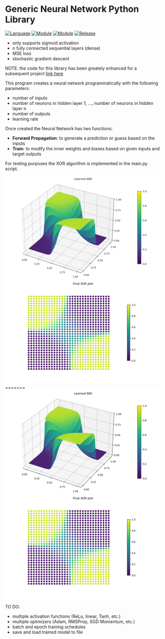 # Generic Neural Network Python Library
[![Language](https://img.shields.io/badge/language-python-blue.svg?style=flat
)](https://www.python.org)
[![Module](https://img.shields.io/badge/module-numpy-brightgreen.svg?style=flat
)](https://numpy.org/)
[![Module](https://img.shields.io/badge/module-matplotlib-brightgreen.svg?style=flat
)](https://matplotlib.org/)
[![Release](https://img.shields.io/badge/release-v1.0-orange.svg?style=flat
)](https://github.com/amaynez/GenericNeuralNetwork)

- only supports sigmoid activation
- n fully connected sequential layers (dense)
- MSE loss
- stochastic gradient descent

NOTE: the code for this library has been greately enhanced for a subsequent project [link here](https://github.com/amaynez/TicTacToe/blob/master/entities/Neural_Network.py)

This program creates a neural network programmatically with the following parameters:
- number of inputs
- number of neurons in hidden layer 1, ..., number of neurons in hidden layer n
- number of outputs
- learning rate

Once created the Neural Network has two functions:
- <b>Forward Propagation</b>: to generate a prediction or guess based on the inputs
- <b>Train</b>: to modify the inner weights and biases based on given inputs and target outputs

For testing purposes the XOR algorithm is implemented in the main.py script.

<img src='Surface_XOR.png'>
<img src='Final_XOR_Plot.png'>
=======
<img src='Learning_XOR_Algorithm.png'>
<img src='Final_XOR_Plot.png'>

TO DO:
- multiple activation functions (ReLu, linear, Tanh, etc.)
- multiple optimizers (Adam, RMSProp, SGD Momentum, etc.)
- batch and epoch training schedules
- save and load trained model to file

